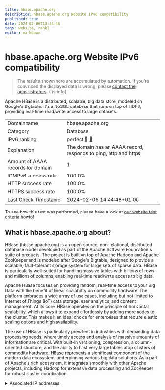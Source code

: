 ```yaml
---
title: hbase.apache.org
description: hbase.apache.org Website IPv6 compatibility
published: true
date: 2024-02-06T13:44:48
tags: website, rank1
editor: markdown
---
```


# hbase.apache.org Website IPv6 compatibility

> The results shown here are accumulated by automation. If you're convinced the displayed data is wrong, please [contact the administrators](/howto/chat). 
{.is-info}

Apache HBase is a distributed, scalable, big data store, modeled on Google's Bigtable. It's a NoSQL database that runs on top of HDFS, providing real-time read/write access to large datasets.


|   |   |
| - | - |
| Domainname | hbase.apache.org
| Category | Database |
| IPv6 ranking | perfect :1st_place_medal: [🔗](/howto/ranking) |
| Explanation | The domain has an AAAA record, responds to ping, http and https. |
| Amount of AAAA records for domain | 1 |
| ICMPv6 success rate | 100.0%|
| HTTP success rate | 100.0% |
| HTTPS success rate | 100.0% |
| Last Check Timestamp | 2024-02-06 14:44:48+01:00 |

To see how this test was performed, please have a look at [our website test criteria howto](/howto/testcriteria/website)!


## What is hbase.apache.org about?
HBase (hbase.apache.org) is an open-source, non-relational, distributed database model developed as part of the Apache Software Foundation's suite of products. The project is built on top of Apache Hadoop and Apache ZooKeeper and is modeled after Google's Bigtable, designed to provide a scalable, fault-tolerant storage system for large sets of sparse data. HBase is particularly well-suited for handling massive tables with billions of rows and millions of columns, enabling real-time read/write access to big data.

Apache HBase focuses on providing random, real-time access to your Big Data with the benefit of linear scalability on commodity hardware. The platform embraces a wide array of use cases, including but not limited to Internet of Things (IoT) data storage, user analytics, and content management. At its core, HBase operates on the principle of horizontal scalability, which allows it to expand effortlessly by adding more nodes to the cluster. This makes it an ideal choice for enterprises that require elastic scaling options and high availability.

The use of HBase is particularly prevalent in industries with demanding data processing needs, where timely access and analysis of massive amounts of information are critical. With built-in versioning, compression, a column-oriented structure, and the ability to host very large tables atop clusters of commodity hardware, HBase represents a significant component of the modern data ecosystem, underpinning various big data solutions. As a part of Apache's rich ecosystem, it integrates smoothly with other Apache projects, including Hadoop for extensive data processing and ZooKeeper for robust cluster coordination.



<details>
<summary>Associated IP addresses</summary>

2a04:4e42::644

</details>
